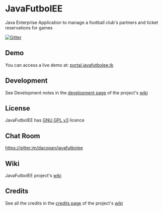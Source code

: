 # JavaFutbolEE
Java Enterprise Application to manage a football club's partners and ticket reservations for games

[![Gitter](https://badges.gitter.im/Join%20Chat.svg)](https://gitter.im/dacopan/javafutbolee?utm_source=badge&utm_medium=badge&utm_campaign=pr-badge&utm_content=badge)

## Demo
You can access a live demo at:
[portal.javafutbolee.tk](http://portal.javafutbolee.tk)

## Development
See Development notes in the [development page](https://github.com/dacopan/javafutbolee/wiki/Development) of the project's [wiki](https://github.com/dacopan/javafutbolee/wiki)

## License
JavaFutbolEE has [GNU GPL v3](https://github.com/dacopan/javafutbolee/blob/master/LICENSE) licence

## Chat Room
https://gitter.im/dacopan/javafutbolee

## Wiki
JavaFutbolEE project's [wiki](https://github.com/dacopan/javafutbolee/wiki)

## Credits
See all the credits in the [credits page](https://github.com/dacopan/javafutbolee/wiki/Credits) of the project's [wiki](https://github.com/dacopan/javafutbolee/wiki)
